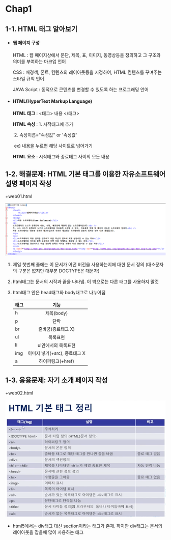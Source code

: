 # Chap1



## 1-1. HTML 태그 알아보기

- #### 웹 페이지 구성

  HTML : 웹 페이지상에서 문단, 제목, 표, 이미지, 동영상등을 정의하고 그 구조와 의미를 부여하는 마크업 언어

  CSS : 배경색, 폰트, 컨텐츠의 레이아웃등을 지정하여, HTML 컨텐츠를 꾸며주는 스타일 규칙 언어

  JAVA Script : 동적으로 콘텐츠를 변경할 수 있도록 하는 프로그래밍 언어



- #### HTML(HyperText Markup Language)

  **HTML 태그** : <태그> 내용 </태그> 

  **HTML 속성** :  1. 시작태그에 추가 

  ​						2. 속성이름="속성값" or  '속성값'

  ​						ex) 내용을 누르면 해당 사이트로 넘어가기

  **HTML 요소** : 시작태그와 종료태그 사이의 모든 내용

  

## 1-2. 해결문제: HTML 기본 태그를 이용한 자유소프트웨어 설명 페이지 작성

+web01.html

![1](https://raw.githubusercontent.com/EveKristinLee/save_img/main/img/1.png)

1. 제일 첫번째 줄에는 이 문서가 어떤 버전을 사용하는지에 대한 문서 정의 (대소문자의 구분은 없지만 대부분 DOCTYPE은 대문자)

2. html태그는 문서의 시작과 끝을 나타냄. 이 밖으로는 다른 태그를 사용하지 말것

3. html태그 안은 head태그와 body태그로 나누어짐

   | 태그 |             기능              |
   | :--- | :---------------------------: |
   | h    |          제목(body)           |
   | p    |             단락              |
   | br   |      줄바꿈(종료태그 X)       |
   | ul   |           목록표현            |
   | li   |      ul안에서의 목록표현      |
   | img  | 이미지 넣기(+src), 종료태그 X |
   | a    |       하이퍼링크(+href)       |

   

## 1-3. 응용문제: 자기 소개 페이지 작성

+web02.html

![2](https://raw.githubusercontent.com/EveKristinLee/save_img/main/img/2.png)

- html5에서는 div태그 대신 section이라는 태그가 존재. 하지만 div태그는 문서의 레이아웃을 잡을때 많이 사용하는 태그

